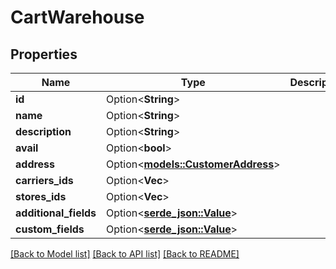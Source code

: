 # CartWarehouse

## Properties

Name | Type | Description | Notes
------------ | ------------- | ------------- | -------------
**id** | Option<**String**> |  | [optional]
**name** | Option<**String**> |  | [optional]
**description** | Option<**String**> |  | [optional]
**avail** | Option<**bool**> |  | [optional]
**address** | Option<[**models::CustomerAddress**](Customer_Address.md)> |  | [optional]
**carriers_ids** | Option<**Vec<String>**> |  | [optional]
**stores_ids** | Option<**Vec<String>**> |  | [optional]
**additional_fields** | Option<[**serde_json::Value**](.md)> |  | [optional]
**custom_fields** | Option<[**serde_json::Value**](.md)> |  | [optional]

[[Back to Model list]](../README.md#documentation-for-models) [[Back to API list]](../README.md#documentation-for-api-endpoints) [[Back to README]](../README.md)


